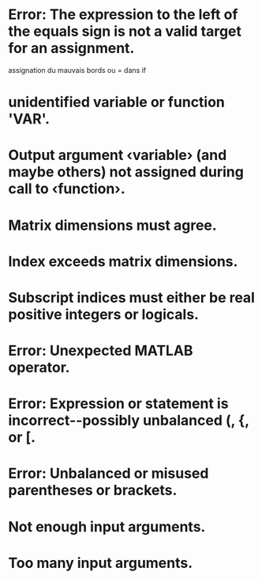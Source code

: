 
# Error: The expression to the left of the equals sign is not a valid target for an assignment.
assignation du mauvais bords ou = dans if

# unidentified variable or function 'VAR'.

# Output argument ‹variable› (and maybe others) not assigned during call to ‹function›.

# Matrix dimensions must agree.

# Index exceeds matrix dimensions.

# Subscript indices must either be real positive integers or logicals.

# Error: Unexpected MATLAB operator.
# Error: Expression or statement is incorrect--possibly unbalanced (, {, or [.
# Error: Unbalanced or misused parentheses or brackets.

# Not enough input arguments.
# Too many input arguments.